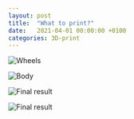 ```yaml
---
layout: post
title:  "What to print?"
date:   2021-04-01 00:00:00 +0100
categories: 3D-print
---
```


![Wheels](/assets/IMG_4826.png)

![Body](/assets/IMG_4849.png)

![Final result](/assets/IMG_4890.png)

![Final result](/assets/IMG_4892.png)
